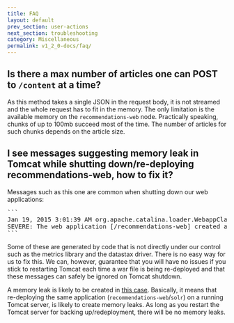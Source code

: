 ```yaml
---
title: FAQ
layout: default
prev_section: user-actions
next_section: troubleshooting
category: Miscellaneous
permalink: v1_2_0-docs/faq/
---
```


## Is there a max number of articles one can POST to `/content` at a time?

As this method takes a single JSON in the request body, it is not streamed and the whole request has to fit in the memory. The only limitation is the available memory on the `recommendations-web` node. Practically speaking, chunks of up to 100mb succeed most of the time. The number of articles for such chunks depends on the article size.

## I see messages suggesting memory leak in Tomcat while shutting down/re-deploying recommendations-web, how to fix it?

Messages such as this one are common when shutting down our web applications:
<pre>```
Jan 19, 2015 3:01:39 AM org.apache.catalina.loader.WebappClassLoader checkThreadLocalMapForLeaks
SEVERE: The web application [/recommendations-web] created a ThreadLocal with key of type [com.codahale.metrics.ThreadLocalRandom$1] (value [com.codahale.metrics.ThreadLocalRandom$1@6475dc22]) and a value of type [com.codahale.metrics.ThreadLocalRandom] (value [com.codahale.metrics.ThreadLocalRandom@68008a89]) but failed to remove it when the web application was stopped. Threads are going to be renewed over time to try and avoid a probable memory leak.
```</pre>

Some of these are generated by code that is not directly under our control such as the metrics library and the datastax driver. There is no easy way for us to fix this. We can, however, guarantee that you will have no issues if you stick to restarting Tomcat each time a war file is being re-deployed and that these messages can safely be ignored on Tomcat shutdown.

A memory leak is likely to be created in [this case](http://tomcat.apache.org/tomcat-7.0-doc/deployer-howto.html#Deploying_on_a_running_Tomcat_server).
Basically, it means that re-deploying the same application (`recommendations-web`/`solr`) on a running Tomcat server, is likely to create memory leaks. As long as you restart the Tomcat server for backing up/redeployment, there will be no memory leaks.
